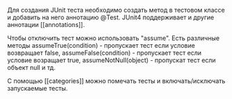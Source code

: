 Для создания JUnit теста необходимо создать метод в тестовом классе и добавить на него аннотацию @Test. JUnit4 поддерживает и другие аннотации [[annotations]].

Чтобы отключить тест можно использовать "assume". Есть различные методы assumeTrue(condition) - пропускает тест если условие возвращает false, assumeFalse(condition) - пропускает тест если условие возращает  true, assumeNotNull(object) - пропускат тест если объект null и тд.

С помощью [[categories]] можно помечать тесты и включать/исключать запускаемые тесты.